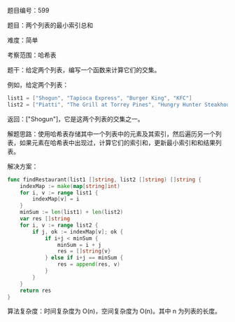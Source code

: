 题目编号：599

题目：两个列表的最小索引总和

难度：简单

考察范围：哈希表

题干：给定两个列表，编写一个函数来计算它们的交集。

例如，给定两个列表：
```go
list1 = ["Shogun", "Tapioca Express", "Burger King", "KFC"]
list2 = ["Piatti", "The Grill at Torrey Pines", "Hungry Hunter Steakhouse", "Shogun"]
```
返回：["Shogun"]，它是这两个列表的交集之一。

解题思路：使用哈希表存储其中一个列表中的元素及其索引，然后遍历另一个列表，如果元素在哈希表中出现过，计算它们的索引和，更新最小索引和和结果列表。

解决方案：

```go
func findRestaurant(list1 []string, list2 []string) []string {
    indexMap := make(map[string]int)
    for i, v := range list1 {
        indexMap[v] = i
    }
    minSum := len(list1) + len(list2)
    var res []string
    for i, v := range list2 {
        if j, ok := indexMap[v]; ok {
            if i+j < minSum {
                minSum = i + j
                res = []string{v}
            } else if i+j == minSum {
                res = append(res, v)
            }
        }
    }
    return res
}
```

算法复杂度：时间复杂度为 O(n)，空间复杂度为 O(n)。其中 n 为列表的长度。